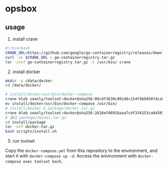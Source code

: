 # opsbox

## usage

1. install crane 

```bash
#!/bin/bash
CRANE_URL=https://github.com/google/go-containerregistry/releases/download/v0.15.2/go-containerregistry_Linux_x86_64.tar.gz
curl -sL $CRANE_URL > go-containerregistry.tar.gz
tar -zxvf go-containerregistry.tar.gz -C /usr/bin/ crane
```

2. install docker

```bash
mkdir -p /data/docker
cd /data/docker/

# install/docker/usr/bin/docker-compose
crane blob seanly/toolset:docker@sha256:00cdf3639c091d6c154f9b9d5074ca5abbf5bcdcca6ea1e9a2f08fce92cefd1b | tar -xz
mv install/docker/usr/bin/docker-compose /usr/bin/
# install/docker & package/docker.tar.gz
crane blob seanly/toolset:docker@sha256:2616ef4691baaa7c4f334153ca8439373d2b29d85d11e3b0a7f1f61d66b5c9c2 | tar -xz
# 通过 package/docker.tar.gz
cd install/package
tar -xzf docker.tar.gz
bash scripts/install.sh
```
3. run toolset

Copy the `docker-compose.yml` from this repository to the environment, and start it with `docker-compose up -d`. Access the environment with `docker-compose exec toolset bash`.
